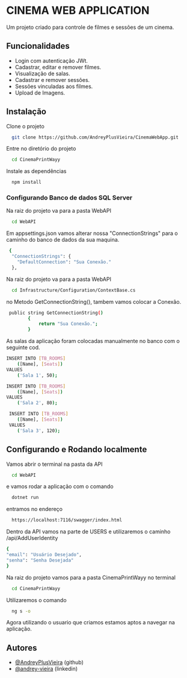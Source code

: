 
# CINEMA WEB APPLICATION

Um projeto criado para controle de filmes e sessões de um cinema.
## Funcionalidades

- Login com autenticação JWt.
- Cadastrar, editar e remover filmes.
- Visualização de salas.
- Cadastrar e remover sessões.
- Sessões vinculadas aos filmes. 
- Upload de Imagens.


## Instalação

Clone o projeto

```bash
  git clone https://github.com/AndreyPlusVieira/CinemaWebApp.git
```

Entre no diretório do projeto

```bash
  cd CinemaPrintWayy
```

Instale as dependências

```bash
  npm install
```


### Configurando Banco de dados SQL Server

Na raiz do projeto va para a pasta WebAPI

```bash
  cd WebAPI
```

Em appsettings.json vamos alterar nossa "ConnectionStrings" para o caminho do banco de dados da sua maquina.

```bash
 {
  "ConnectionStrings": {
    "DefaultConnection": "Sua Conexão."
  },
```

Na raiz do projeto va para a pasta WebAPI

```bash
  cd Infrastructure/Configuration/ContextBase.cs
```

no Metodo GetConnectionString(), tambem vamos colocar a Conexão.

```bash
 public string GetConnectionString()
        {
            return "Sua Conexão.";
        }
```

As salas da aplicação foram colocadas manualmente no banco com o seguinte cod.

```bash
INSERT INTO [TB_ROOMS]
    ([Name], [Seats])
VALUES
    ('Sala 1', 50);

INSERT INTO [TB_ROOMS]
    ([Name], [Seats])
VALUES 
    ('Sala 2', 80);

 INSERT INTO [TB_ROOMS]
    ([Name], [Seats])
 VALUES
    ('Sala 3', 120);
```

## Configurando e Rodando localmente

Vamos abrir o terminal na pasta da API 

```bash
  cd WebAPI
```
e vamos rodar a aplicação com o comando
```bash
  dotnet run
```

entramos no endereço 
```bash
  https://localhost:7116/swagger/index.html
```
Dentro da API vamos na parte de USERS e utilizaremos o caminho /api/AddUserIdentity
```bash
{
"email": "Usuário Desejado",
"senha": "Senha Desejada"
}
```

Na raiz do projeto vamos para a pasta CinemaPrintWayy no terminal
```bash
  cd CinemaPrintWayy
```

Utilizaremos o comando
```bash
  ng s -o
```

Agora utilizando o usuario que criamos estamos aptos a navegar na aplicação.


## Autores

- [@AndreyPlusVieira](https://github.com/AndreyPlusVieira) (github)
- [@andrey-vieira](https://www.linkedin.com/in/andrey-vieira/) (linkedin)


